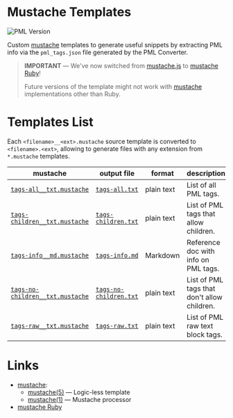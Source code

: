 # Mustache Templates

![PML Version][PML badge]

Custom [mustache] templates to generate useful snippets by extracting PML info via the `pml_tags.json` file generated by the PML Converter.

> **IMPORTANT** — We've now switched from [mustache.js] to [mustache Ruby]!
>
> Future versions of the template might not work with [mustache] implementations other than Ruby.

# Templates List

Each `<filename>__<ext>.mustache` source template is converted to `<filename>.<ext>`, allowing to generate files with any extension from `*.mustache` templates.

|                     mustache                    |              output file              |   format   |                 description                 |
|-------------------------------------------------|---------------------------------------|------------|---------------------------------------------|
| [`tags-all__txt.mustache`][t-all.m]             | [`tags-all.txt`][t-all.t]             | plain text | List of all PML tags.                       |
| [`tags-children__txt.mustache`][t-child.m]      | [`tags-children.txt`][t-child.t]      | plain text | List of PML tags that allow children.       |
| [`tags-info__md.mustache`][t-info.m]            | [`tags-info.md`][t-info.t]            | Markdown   | Reference doc with info on PML tags.        |
| [`tags-no-children__txt.mustache`][t-nochild.m] | [`tags-no-children.txt`][t-nochild.t] | plain text | List of PML tags that don't allow children. |
| [`tags-raw__txt.mustache`][t-raw.m]             | [`tags-raw.txt`][t-raw.t]             | plain text | List of PML raw text block tags.            |

# Links

- [mustache]:
    + [mustache(5)] — Logic-less template
    + [mustache(1)] — Mustache processor
- [mustache Ruby]

<!-----------------------------------------------------------------------------
                               REFERENCE LINKS
------------------------------------------------------------------------------>

[mustache]: https://mustache.github.io "Mustache website"
[mustache(5)]: https://mustache.github.io/mustache.5.html "mustache(5) Logic-less template"
[mustache(1)]: https://mustache.github.io/mustache.1.html "mustache(1) Mustache processor"

[mustache.js]: https://www.npmjs.com/package/mustache "Visit mustache.js page at NPM"
[mustache Ruby]: https://github.com/mustache/mustache "Visit mustache Ruby gem repository"

<!-- project files -->

[t-info.m]: ./tags-info__md.mustache "View mustache template"
[t-info.t]: ./tags-info.md "View generated markdown document"

[t-all.m]: ./tags-all__txt.mustache "View mustache template"
[t-all.t]: ./tags-all.txt "View generated plaintext file"

[t-raw.m]: ./tags-raw__txt.mustache "View mustache template"
[t-raw.t]: ./tags-raw.txt "View generated plaintext file"

[t-child.m]: ./tags-children__txt.mustache "View mustache template"
[t-child.t]: ./tags-children.txt "View generated plaintext file"

[t-nochild.m]: ./tags-no-children__txt.mustache "View mustache template"
[t-nochild.t]: ./tags-no-children.txt "View generated plaintext file"


<!-- badges -->

[PML badge]: https://img.shields.io/badge/PML-2.2.0-yellow "Supported PML version"

<!-- EOF -->
